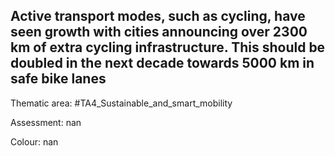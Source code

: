 ## Active transport modes, such as cycling, have seen growth with cities announcing over 2300 km of extra cycling infrastructure. This should be doubled in the next decade towards 5000 km in safe bike lanes

Thematic area: #TA4_Sustainable_and_smart_mobility

Assessment: nan

Colour: nan